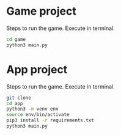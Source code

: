 # Game project

Steps to run the game. Execute in terminal.

``` sh
cd game
python3 main.py
```



# App project

Steps to run the game. Execute in terminal.

``` sh
git clone
cd app
python3 -m venv env
source env/bin/activate
pip3 install -r requirements.txt
python3 main.py
```